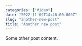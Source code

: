 ```yaml
---
categories: ["Video"]
date: "2022-11-09T14:46:00.000Z"
slug: "another-new-post"
title: "Another new post"
---
```


Some other post content.